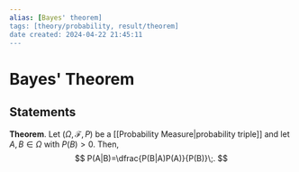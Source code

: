 ```yaml
---
alias: [Bayes' theorem]
tags: [theory/probability, result/theorem]
date created: 2024-04-22 21:45:11
---
```


# Bayes' Theorem

## Statements

**Theorem**. Let $(\Omega,\mathcal{F},P)$ be a [[Probability Measure|probability triple]] and let $A,B\in\Omega$ with $P(B) > 0$. Then,
$$
P(A|B)=\dfrac{P(B|A)P(A)}{P(B)}\;.
$$
